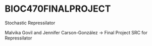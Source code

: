 # BIOC470FINALPROJECT
Stochastic Repressilator

Malvika Govil and Jennifer Carson-González -> Final Project SRC for Repressilator
